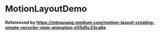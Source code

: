 # MotionLayoutDemo

#### Referenced by https://mjmanaog.medium.com/motion-layout-creating-simple-recycler-view-animation-e55d5c33ca6e

